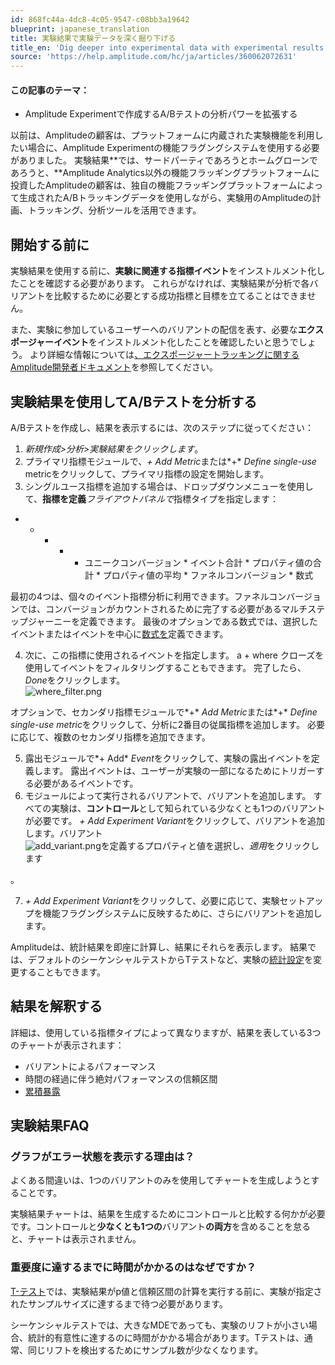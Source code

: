 ```yaml
---
id: 868fc44a-4dc8-4c05-9547-c08bb3a19642
blueprint: japanese_translation
title: 実験結果で実験データを深く掘り下げる
title_en: 'Dig deeper into experimental data with experimental results'
source: 'https://help.amplitude.com/hc/ja/articles/360062072631'
---
```

#### この記事のテーマ：

* Amplitude Experimentで作成するA/Bテストの分析パワーを拡張する

以前は、Amplitudeの顧客は、プラットフォームに内蔵された実験機能を利用したい場合に、Amplitude Experimentの機能フラグングシステムを使用する必要がありました。 実験結果**では、サードパーティであろうとホームグローンであろうと、**Amplitude Analytics以外の機能フラッギングプラットフォームに投資したAmplitudeの顧客は、独自の機能フラッギングプラットフォームによって生成されたA/Bトラッキングデータを使用しながら、実験用のAmplitudeの計画、トラッキング、分析ツールを活用できます。

## 開始する前に

実験結果を使用する前に、**実験に関連する指標イベント**をインストルメント化したことを確認する必要があります。 これらがなければ、実験結果が分析で各バリアントを比較するために必要とする成功指標と目標を立てることはできません。

また、実験に参加しているユーザーへのバリアントの配信を表す、必要な**エクスポージャーイベント**をインストルメント化したことを確認したいと思うでしょう。 より詳細な情報については[、エクスポージャートラッキングに関するAmplitude開発者ドキュメント](https://www.docs.developers.amplitude.com/experiment/general/exposure-tracking/)を参照してください。

## 実験結果を使用してA/Bテストを分析する

A/Bテストを作成し、結果を表示するには、次のステップに従ってください：

1. *新規作成>*分析>実験結果を*クリックします*。
2. プライマリ指標モジュールで、*+ Add Metric*または*+* *Define single-use* metricをクリックして、プライマリ指標の設定を開始します。 
3. シングルユース指標を追加する場合は、ドロップダウンメニューを使用して、**指標を定義***フライアウトパネルで*指標タイプを指定します：

* * * * * ユニークコンバージョン
				* イベント合計
				* プロパティ値の合計
				* プロパティ値の平均
				* ファネルコンバージョン
				* 数式

最初の4つは、個々のイベント指標分析に利用できます。ファネルコンバージョンでは、コンバージョンがカウントされるために完了する必要があるマルチステップジャーニーを定義できます。 最後のオプションである数式では、選択したイベントまたはイベントを中心に[数式を](/docs/analytics/charts/experiment-results/experiment-results-use-formula-metrics)定義できます。  

4. 次に、この指標に使用されるイベントを指定します。 a + where クローズを使用してイベントをフィルタリングすることもできます。 完了したら、*Done*をクリックします。   
![where_filter.png](/docs/output/img/jp/where-filter-png.png)

オプションで、セカンダリ指標モジュールで*+* *Add Metric*または*+* *Define single-use metric*をクリックして、分析に2番目の従属指標を追加します。 必要に応じて、複数のセカンダリ指標を追加できます。

5. 露出モジュールで*+ Add* *Event*をクリックして、実験の露出イベントを定義します。 露出イベントは、ユーザーが実験の一部になるためにトリガーする必要があるイベントです。
6. モジュールによって実行されるバリアントで、バリアントを追加します。 すべての実験は、**コントロール**として知られている少なくとも1つのバリアントが必要です。 *+ Add Experiment Variant*をクリックして、バリアントを追加します。バリアント  
![add_variant.png](/docs/output/img/jp/add-variant-png.png)を定義するプロパティと値を選択し、*適用*をクリックします  
  
。

7. *+ Add Experiment Variant*をクリックして、必要に応じて、実験セットアップを機能フラグングシステムに反映するために、さらにバリアントを追加します。

Amplitudeは、統計結果を即座に計算し、結果にそれらを表示します。 結果では、デフォルトのシーケンシャルテストからTテストなど、実験の[統計設定](/docs/feature-experiment/workflow/finalize-statistical-preferences)を変更することもできます。 

## 結果を解釈する

詳細は、使用している指標タイプによって異なりますが、結果を表している3つのチャートが表示されます：

* バリアントによるパフォーマンス
* 時間の経過に伴う絶対パフォーマンスの信頼区間
* [累積暴露](/docs/feature-experiment/advanced-techniques/cumulative-exposure-change-slope)

## 実験結果FAQ

### グラフがエラー状態を表示する理由は？

よくある間違いは、1つのバリアントのみを使用してチャートを生成しようとすることです。

実験結果チャートは、結果を生成するためにコントロールと比較する何かが必要です。コントロールと**少なくとも1つの**バリアント**の両方**を含めることを怠ると、チャートは表示されません。

### 重要度に達するまでに時間がかかるのはなぜですか？

[T-テスト](/docs/feature-experiment/experiment-theory/analyze-with-t-test)では、実験結果がp値と信頼区間の計算を実行する前に、実験が指定されたサンプルサイズに達するまで待つ必要があります。

シーケンシャルテストでは、大きなMDEであっても、実験のリフトが小さい場合、統計的有意性に達するのに時間がかかる場合があります。Tテストは、通常、同じリフトを検出するためにサンプル数が少なくなります。
